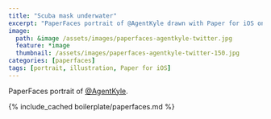 ```yaml
---
title: "Scuba mask underwater"
excerpt: "PaperFaces portrait of @AgentKyle drawn with Paper for iOS on an iPad."
image: 
  path: &image /assets/images/paperfaces-agentkyle-twitter.jpg 
  feature: *image
  thumbnail: /assets/images/paperfaces-agentkyle-twitter-150.jpg
categories: [paperfaces]
tags: [portrait, illustration, Paper for iOS]
---
```


PaperFaces portrait of [@AgentKyle](https://twitter.com/AgentKyle).

{% include_cached boilerplate/paperfaces.md %}
